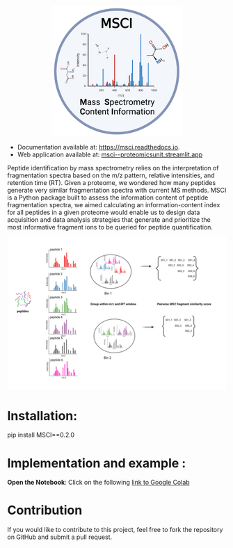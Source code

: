 
   <p align="center">
      <img src="docs/MSCI_logo.png" alt="logo" width="300" height="300">
   </p>


* Documentation available at: https://msci.readthedocs.io.
* Web application available at: [msci--proteomicsunit.streamlit.app](https://msci--proteomicsunit.streamlit.app/) 


Peptide identification by mass spectrometry relies on the interpretation of fragmentation spectra based on the m/z pattern, relative intensities, and retention time (RT). Given a proteome, we wondered how many peptides generate very similar fragmentation spectra with current MS methods. MSCI is a Python package built to assess the information content of peptide fragmentation spectra, we aimed calculating an information-content index for all peptides in a given proteome would enable us to design data acquisition and data analysis strategies that generate and prioritize the most informative fragment ions to be queried for peptide quantification.

  <p >
      <img src="docs/INTRODUCTION.png" alt="workflow illustration">
   </p>

Installation:
==================
pip install MSCI==0.2.0


Implementation and example :
==================

**Open the Notebook**: Click on the following [link to Google Colab](https://colab.research.google.com/drive/1ny97RNgvnpD7ZrHW8TTRXWCAQvIcavkk?usp=sharing) 



Contribution
==================

If you would like to contribute to this project, feel free to fork the repository on GitHub and submit a pull request.
